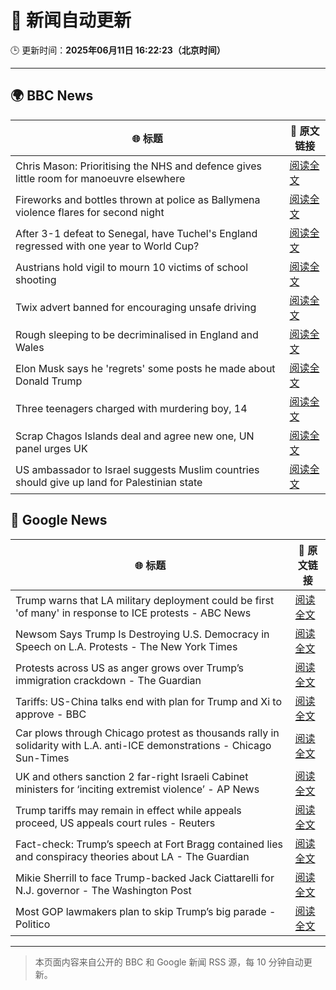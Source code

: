 # 🧠 新闻自动更新

🕒 更新时间：**2025年06月11日 16:22:23（北京时间）**

---

## 🌍 BBC News

| 🌐 标题 | 🔗 原文链接 |
|--------|-------------|
| Chris Mason: Prioritising the NHS and defence gives little room for manoeuvre elsewhere | [阅读全文](https://www.bbc.com/news/articles/c9q0rd1x5l5o) |
| Fireworks and bottles thrown at police as Ballymena violence flares for second night | [阅读全文](https://www.bbc.com/news/articles/c0k3le25r8ro) |
| After 3-1 defeat to Senegal, have Tuchel's England regressed with one year to World Cup? | [阅读全文](https://www.bbc.com/sport/football/articles/cx27z1l5pdzo) |
| Austrians hold vigil to mourn 10 victims of school shooting | [阅读全文](https://www.bbc.com/news/articles/ced27g4e6xwo) |
| Twix advert banned for encouraging unsafe driving | [阅读全文](https://www.bbc.com/news/articles/c5y5ez8189lo) |
| Rough sleeping to be decriminalised in England and Wales | [阅读全文](https://www.bbc.com/news/articles/czdyz848j0no) |
| Elon Musk says he 'regrets' some posts he made about Donald Trump | [阅读全文](https://www.bbc.com/news/articles/clyn4d33yyno) |
| Three teenagers charged with murdering boy, 14 | [阅读全文](https://www.bbc.com/news/articles/c1kvxvj4d2wo) |
| Scrap Chagos Islands deal and agree new one, UN panel urges UK | [阅读全文](https://www.bbc.com/news/articles/cyvmz0q0335o) |
| US ambassador to Israel suggests Muslim countries should give up land for Palestinian state | [阅读全文](https://www.bbc.com/news/articles/cd628z2nwyvo) |

## 📰 Google News

| 🌐 标题 | 🔗 原文链接 |
|--------|-------------|
| Trump warns that LA military deployment could be first 'of many' in response to ICE protests - ABC News | [阅读全文](https://news.google.com/rss/articles/CBMiqwFBVV95cUxQWVRDREJvcWFQX09iUzZOX1l3d2hlck1PUFpmMXNlaXBjOTA3ZkhtV2VaMDRxNjZ4Tlhkek90RGJ1ZkE3dlBkODN5TDZILVZlNjVHX21tYmNfdE1qd3IteTRSREtRQzctc0JCQjl0NHZIV2FPLUlwbWhIa0JYZzBmcVRUdE4xajQtSGl4anIzUHptYnRnSFdZWGRWaEQtd2NvZUhIOVNEUnBRMknSAbABQVVfeXFMTi1NTEdrTkR2cWNYUVFWR0RDNVhUQVlSQmtjQWFJeHNHTXp6RndQME1hUkRQczBWM2g4U28wSjlTamNsZ1piZzQ2NkJ0ZXBFblJvcWdXeXRqX1F5cDBZdksybmZkc05HTXFmVTJFNjhyMkl6VXpRX1h0d2h2QWxhMXhRYk9LMVB2d1YybjZhVlRMWTZTWk1LTGxJcno4bVRYMkdxU0wyZkJUWDlYbHpsVEY?oc=5) |
| Newsom Says Trump Is Destroying U.S. Democracy in Speech on L.A. Protests - The New York Times | [阅读全文](https://news.google.com/rss/articles/CBMif0FVX3lxTE1RUVhORHRLNzhod3VpSDZlT1lBWWVXUjBMdzI5QVZjRTVHRGQ4b1d4bGdzTXJvb3BkTEo3WTlJS2dQMkVWRXQ5MkdBVUdRamoxeGNpODNwODNOZlo0RWlYVF9RXzBFZy1zRXdvUUY5T2hFNVp5OWY3d0dlUnFEZW8?oc=5) |
| Protests across US as anger grows over Trump’s immigration crackdown - The Guardian | [阅读全文](https://news.google.com/rss/articles/CBMigwFBVV95cUxOQWYyTkNRRElIeXRKNVJoS3FDOWZXdmdCRXRSU3AwUGNOSGlmU3l4WlMzdFFDOWRYTzc3NlFpaVJ5RWVsTFZUYjhVV2ZfeUc3bDhXLVZpb2czdExGbkdLV05kVllZaklrTDJiTXFJLWhaM3FBSTZzcVdlaDJmVC1lMmJ1bw?oc=5) |
| Tariffs: US-China talks end with plan for Trump and Xi to approve - BBC | [阅读全文](https://news.google.com/rss/articles/CBMiWkFVX3lxTE9CV05EWjZwM1ktdnc5S0ZzLWg0R1lBakg3U2NLRnVnbnlHWlJjclVOMG5ad2pTV0dlbjhaR0V2TEpzOHZHWDRzVGZ4b194eFhGUlBiY2ZMdGc0d9IBX0FVX3lxTE5yTlB5S21GaFA4M1ZKeTVZaEVyQ0lER0VTdzFnMDR4d2RXWVNrRzhHSnpyOWoxNDRtSnU3QnhObE1LbkdlMGp3cllPSVFTdmFIanUtZkp3MzF2dThOQ1lr?oc=5) |
| Car plows through Chicago protest as thousands rally in solidarity with L.A. anti-ICE demonstrations - Chicago Sun-Times | [阅读全文](https://news.google.com/rss/articles/CBMingFBVV95cUxQdnpTUWt4ejhCNXdmbUFlaEROQ2NWMFJzLWt6bzNDYnZEdjJaWTFxNUNuOUpzRGJqMGpDZVhtQlJaNkh2eVBGMk02N3otaC1xWWt2NXJtWlR2S0ViMUc1UGhvWElMTXoxS0VCV2h2X2xfXzBkeFQtbVdqMTFyOFRYOXRMaE9VanpiRWFtVUpHcm9hcU9KbTdtOG1wTndBdw?oc=5) |
| UK and others sanction 2 far-right Israeli Cabinet ministers for ‘inciting extremist violence’ - AP News | [阅读全文](https://news.google.com/rss/articles/CBMirgFBVV95cUxOR1ljbzVDV2dPdHAySHl4RGsxemZQd0VVSGt5NHB2RkZqT1d0ZUh3RjVBeWVSdzlnbXA1dXBKS0RIVDVHS016aGlSSEpoT3NwLXFWdDM0b2xaUTlqaFlqN2JqS3hhMVBvUmxPRUN5bFdQUFE3QzdINTE0SjJzdWdEci1Ka0FzQjV2OVpLMFlVTGF0cUVNNFY3cTFxQXJYQXhlTzktVW5wTmtaLTNMOEE?oc=5) |
| Trump tariffs may remain in effect while appeals proceed, US appeals court rules - Reuters | [阅读全文](https://news.google.com/rss/articles/CBMiwAFBVV95cUxOOF9fZjBmSlhxeWRLNTBhbXZ4NXBoQ29XMHJMSHdESFlBYVNLRVQ5dnVRQWZ0bzMwOGlNbXEwQ2FfVTRtTHNDWlJaaThCN240MWlZTUJ6SUZqUktXeDN0TDRuNGxiVTRsZkdDZFVLSW81TGpIak1xWU15U19ERFZnZnJ1QnZSS2NuLVZWMS1TeVExT2MwTkpsZXdQbkNLaWhUd1o4SkV4YnJDYXp4YzlFZWYzaFpfRjRkTnJkMXEwU0Y?oc=5) |
| Fact-check: Trump’s speech at Fort Bragg contained lies and conspiracy theories about LA - The Guardian | [阅读全文](https://news.google.com/rss/articles/CBMiigFBVV95cUxQV0xYenlkYnBQYWhfSEQ3SmRfSGctQjlfUVBfZzAxUjdlaktudXJVMFJrVnplRGI4UG9EOVNsTE43eXlMWHJZalBxN2lmLUpadHlZVXZVRk0zbFE3bG8zNWxFMTYtaExYWjljSzFaZW9iekFxZDAzRmNrUzlMZ2JPVHpyRWw1TWxrMEE?oc=5) |
| Mikie Sherrill to face Trump-backed Jack Ciattarelli for N.J. governor - The Washington Post | [阅读全文](https://news.google.com/rss/articles/CBMinAFBVV95cUxOaVF5Rk5MdzNWWmVQejVsS0FTbVZMc1IyM0RMRUJrcE1MMWxQSjduMW9fS3ktRk1CdzVwUnpjNmY1ZXFvajNkaUc5dXFnM01fUE1UZW84QlZxZEtFb1lPcFhwVFRwekFPZU1vVFVtWXBLVmxqRWhldGlkTjVIQThtR0xZTk1ENFMweGg4NFNhQVU0dE52emc2REdMRjI?oc=5) |
| Most GOP lawmakers plan to skip Trump’s big parade - Politico | [阅读全文](https://news.google.com/rss/articles/CBMiiwFBVV95cUxOVWFIdVlIV09OTVNxMEdncEVFdjZUVGE5WE5YaGhVNGNla2dqTWtNOVpnZjhubGNEemsxUFhIY21JWEY2WHFMdFo4cjhFa2haa1BFekJlejZZekdjcmtpdGtmZTZZWnRaXzZ5TlZkT2doTnl3NWtOZmJDSWpWRk4xWHgtQW1RVkFjZGZn?oc=5) |

---
> 本页面内容来自公开的 BBC 和 Google 新闻 RSS 源，每 10 分钟自动更新。